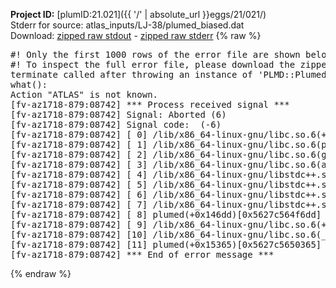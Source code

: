 **Project ID:** [plumID:21.021]({{ '/' | absolute_url }}eggs/21/021/)  
Stderr for source:  atlas_inputs/LJ-38/plumed_biased.dat   
Download: [zipped raw stdout](plumed_biased.dat.plumed.stdout.txt.zip) - [zipped raw stderr](plumed_biased.dat.plumed.stderr.txt.zip) 
{% raw %}
<pre>
#! Only the first 1000 rows of the error file are shown below
#! To inspect the full error file, please download the zipped raw stderr file above
terminate called after throwing an instance of 'PLMD::Plumed::Exception'
what():
Action "ATLAS" is not known.
[fv-az1718-879:08742] *** Process received signal ***
[fv-az1718-879:08742] Signal: Aborted (6)
[fv-az1718-879:08742] Signal code:  (-6)
[fv-az1718-879:08742] [ 0] /lib/x86_64-linux-gnu/libc.so.6(+0x45330)[0x7f5e84645330]
[fv-az1718-879:08742] [ 1] /lib/x86_64-linux-gnu/libc.so.6(pthread_kill+0x11c)[0x7f5e8469eb2c]
[fv-az1718-879:08742] [ 2] /lib/x86_64-linux-gnu/libc.so.6(gsignal+0x1e)[0x7f5e8464527e]
[fv-az1718-879:08742] [ 3] /lib/x86_64-linux-gnu/libc.so.6(abort+0xdf)[0x7f5e846288ff]
[fv-az1718-879:08742] [ 4] /lib/x86_64-linux-gnu/libstdc++.so.6(+0xa5ff5)[0x7f5e84aa5ff5]
[fv-az1718-879:08742] [ 5] /lib/x86_64-linux-gnu/libstdc++.so.6(+0xbb0da)[0x7f5e84abb0da]
[fv-az1718-879:08742] [ 6] /lib/x86_64-linux-gnu/libstdc++.so.6(_ZSt10unexpectedv+0x0)[0x7f5e84aa5a55]
[fv-az1718-879:08742] [ 7] /lib/x86_64-linux-gnu/libstdc++.so.6(+0xa5a6f)[0x7f5e84aa5a6f]
[fv-az1718-879:08742] [ 8] plumed(+0x146dd)[0x5627c564f6dd]
[fv-az1718-879:08742] [ 9] /lib/x86_64-linux-gnu/libc.so.6(+0x2a1ca)[0x7f5e8462a1ca]
[fv-az1718-879:08742] [10] /lib/x86_64-linux-gnu/libc.so.6(__libc_start_main+0x8b)[0x7f5e8462a28b]
[fv-az1718-879:08742] [11] plumed(+0x15365)[0x5627c5650365]
[fv-az1718-879:08742] *** End of error message ***
</pre>
{% endraw %}
